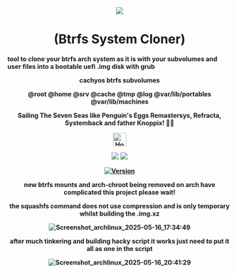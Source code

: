 <p align="center">
  <img src="https://i.postimg.cc/JhMRf2RZ/claudemods-03-17-2025.gif">
</p>

<h1 align="center">(Btrfs System Cloner)</h1>

<strong>tool to clone your btrfs arch system as it is with your subvolumes and user files into a bootable uefi .img disk with grub<strong>

<div align="center">
cachyos btrfs subvolumes
<p align="center">
<strong>@root @home @srv @cache @tmp @log @var/lib/portables @var/lib/machines</strong><br>
<p align="center">
 <strong>Sailing The Seven Seas like Penguin's Eggs Remastersys, Refracta, Systemback and father Knoppix! 🚢🌊</strong><br>

 
<div align="center">
  <a href="https://www.deepseek.com/" target="_blank">
    <img alt="Homepage" src="https://i.postimg.cc/Hs2vbbZ8/Deep-Seek-Homepage.png" style="height: 30px; width: auto;">
  </a>


  <a href="https://archlinux.org/" target="_blank"><img src="https://img.shields.io/badge/OS-Arch-0000FF?style=for-the-badge&logo=linux" /></a>
<a href="https://cachyos.org/" target="_blank"><img src="https://img.shields.io/badge/DISTRO-CachyOS-00FFFF?style=for-the-badge&logo=CachyOS" /></a>

  
[![Version](https://img.shields.io/github/v/release/claudemods/btrfssystemcloner?color=FFD700&label=Latest%20Release&style=for-the-badge)](https://github.com/claudemods/btrfssystemcloner/releases/tag/v1.01)




  <div align="center">

new btrfs mounts and arch-chroot being removed on arch have complicated this project please wait!
<div align="center">
the squashfs command does not use compression and is only temporary whilst building the .img.xz
    



![Screenshot_archlinux_2025-05-16_17:34:49](https://github.com/user-attachments/assets/265c892c-cb7b-4d0f-8fad-b0aa609b6b9f)

after much tinkering and building hacky script it works just need to put it all as one in the script

![Screenshot_archlinux_2025-05-16_20:41:29](https://github.com/user-attachments/assets/cb752ad5-3a71-4c26-bafe-06d5a1280555)


